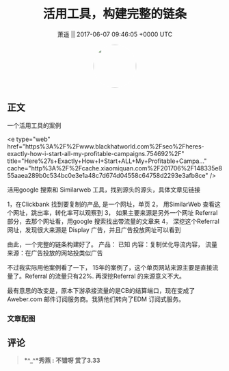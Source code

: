 <h1 align="center">活用工具，构建完整的链条</h1>




<p align="center">
    <a>萧遥 || 2017-06-07 09:46:05 &#43;0000 UTC</a>
</p>

<div align="center">
    <img src="https://images.zsxq.com/FsurLbkQq-G5zJLVU_S_SdwHVTGO?e=1590940799&amp;token=kIxbL07-8jAj8w1n4s9zv64FuZZNEATmlU_Vm6zD:GJqgfNiwftE-_9zwPTPFtbImT2s=" width="100" height="100" style="border:1px solid;border-radius:50%; color:#ffffff"/>
</div>




## 正文

<div>
一个活用工具的案例

&lt;e type=&#34;web&#34; href=&#34;https%3A%2F%2Fwww.blackhatworld.com%2Fseo%2Fheres-exactly-how-i-start-all-my-profitable-campaigns.754692%2F&#34; title=&#34;Here%27s&#43;Exactly&#43;How&#43;I&#43;Start&#43;ALL&#43;My&#43;Profitable&#43;Campa...&#34; cache=&#34;http%3A%2F%2Fcache.xiaomiquan.com%2F201706%2F148335e855aaea289b0c534bc0e3e1a48c7d674d04558c64758d2293e3afb8ce&#34; /&gt;

活用google 搜索和 Similarweb 工具，找到源头的源头，具体文章见链接

1，在Clickbank 找到要复制的产品,  是一个网址，单页
2， 用SimilarWeb 查看这个网址，跳出率，转化率可以观察到
3， 如果主要来源是另外一个网址 Referral 部分，去那个网址看，用google 搜索找出带流量的文章来
4， 深挖这个Referral 网址，发现很大来源是 Display 广告，并且广告投放网址可以看到

由此，一个完整的链条构建好了。
产品： 已知
内容：复制优化导流内容，
流量来源：在广告投放的网站投类似广告

不过我实际用他案例看了一下， 15年的案例了，这个单页网站来源主要是直接流量了。Referral 的流量只有22%. 再深挖Referral 的来源意义不大。

最有意思的改变是，原本下游承接流量的是CB的结算端口，现在变成了Aweber.com 邮件订阅服务商。我猜他们转向了EDM 订阅式服务。
</div>

### 文章配图

<div class="image" align="center">

</div>


## 评论

<div align="left">
<div>

<blockquote >
<span> <strong>*^_^*秀燕 : 不错呀 赏了3.33 </strong></span>
</blockquote>

</div>
</div>